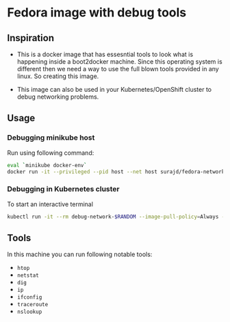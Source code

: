 # Fedora image with debug tools

## Inspiration

- This is a docker image that has essesntial tools to look what is happening inside a boot2docker machine. Since this operating system is
different then we need a way to use the full blown tools provided in any linux. So creating this image.

- This image can also be used in your Kubernetes/OpenShift cluster to debug networking problems.

## Usage

### Debugging minikube host

Run using following command:

```bash
eval `minikube docker-env`
docker run -it --privileged --pid host --net host surajd/fedora-networking bash
```

### Debugging in Kubernetes cluster

To start an interactive terminal

```bash
kubectl run -it --rm debug-network-$RANDOM --image-pull-policy=Always --image=surajd/fedora-networking --restart=Never bash
```

## Tools

In this machine you can run following notable tools:

- `htop`
- `netstat`
- `dig`
- `ip`
- `ifconfig`
- `traceroute`
- `nslookup`
